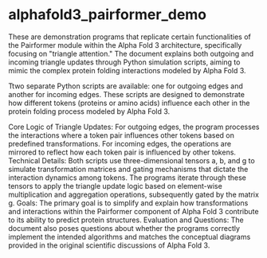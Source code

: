 # alphafold3_pairformer_demo

These are demonstration programs that replicate certain functionalities of the Pairformer module within the Alpha Fold 3 architecture, specifically focusing on "triangle attention." The document explains both outgoing and incoming triangle updates through Python simulation scripts, aiming to mimic the complex protein folding interactions modeled by Alpha Fold 3.

Ttwo separate Python scripts are available: one for outgoing edges and another for incoming edges. These scripts are designed to demonstrate how different tokens (proteins or amino acids) influence each other in the protein folding process modeled by Alpha Fold 3.

Core Logic of Triangle Updates:
For outgoing edges, the program processes the interactions where a token pair influences other tokens based on predefined transformations.
For incoming edges, the operations are mirrored to reflect how each token pair is influenced by other tokens.
Technical Details:
Both scripts use three-dimensional tensors a, b, and g to simulate transformation matrices and gating mechanisms that dictate the interaction dynamics among tokens.
The programs iterate through these tensors to apply the triangle update logic based on element-wise multiplication and aggregation operations, subsequently gated by the matrix g.
Goals: The primary goal is to simplify and explain how transformations and interactions within the Pairformer component of Alpha Fold 3 contribute to its ability to predict protein structures.
Evaluation and Questions: The document also poses questions about whether the programs correctly implement the intended algorithms and matches the conceptual diagrams provided in the original scientific discussions of Alpha Fold 3.
